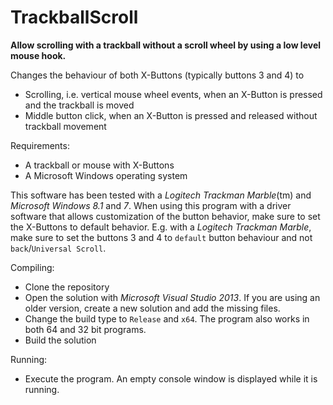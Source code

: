 TrackballScroll
===============
**Allow scrolling with a trackball without a scroll wheel by using a low level mouse hook.**

Changes the behaviour of both X-Buttons (typically buttons 3 and 4) to
- Scrolling, i.e. vertical mouse wheel events, when an X-Button is pressed and the trackball is moved
- Middle button click, when an X-Button is pressed and released without trackball movement

Requirements:
- A trackball or mouse with X-Buttons
- A Microsoft Windows operating system

This software has been tested with a *Logitech Trackman Marble*(tm) and *Microsoft Windows 8.1* and *7*.
When using this program with a driver software that allows customization of the button behavior, make sure to set the X-Buttons to default behavior. E.g. with a *Logitech Trackman Marble*, make sure to set the buttons 3 and 4 to `default` button behaviour and not `back`/`Universal Scroll`.

Compiling:
- Clone the repository
- Open the solution with *Microsoft Visual Studio 2013*. If you are using an older version, create a new solution and add the missing files.
- Change the build type to `Release` and `x64`. The program also works in both 64 and 32 bit programs.
- Build the solution

Running:
- Execute the program. An empty console window is displayed while it is running.
